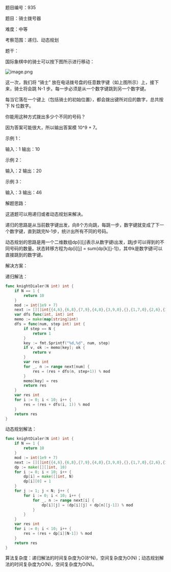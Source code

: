 题目编号：935

题目：骑士拨号器

难度：中等

考察范围：递归、动态规划

题干：

国际象棋中的骑士可以按下图所示进行移动：

![image.png](https://assets.leetcode-cn.com/aliyun-lc-upload/uploads/2018/11/03/knight.png)

这一次，我们将 “骑士” 放在电话拨号盘的任意数字键（如上图所示）上，接下来，骑士将会跳 N-1 步。每一步必须是从一个数字键跳到另一个数字键。

每当它落在一个键上（包括骑士的初始位置），都会拨出键所对应的数字，总共按下 N 位数字。

你能用这种方式拨出多少个不同的号码？

因为答案可能很大，所以输出答案模 10^9 + 7。

示例 1：

输入：1
输出：10

示例 2：

输入：2
输出：20

示例 3：

输入：3
输出：46

解题思路：

这道题可以用递归或者动态规划来解决。

递归的思路是从当前数字键出发，向8个方向跳，每跳一步，数字键就变成了下一个数字键，直到跳完N-1步，统计出所有不同的号码。

动态规划的思路是用一个二维数组dp[i][j]表示从数字键i出发，跳j步可以得到的不同号码的数量。状态转移方程为dp[i][j] = sum(dp[k][j-1])，其中k是数字键i可以直接跳到的数字键。

解决方案：

递归解法：

```go
func knightDialer(N int) int {
    if N == 1 {
        return 10
    }
    mod := int(1e9 + 7)
    next := [][]int{{4,6},{6,8},{7,9},{4,8},{3,9,0},{},{1,7,0},{2,6},{1,3},{2,4}}
    var dfs func(int, int) int
    memo := make(map[string]int)
    dfs = func(num, step int) int {
        if step == N {
            return 1
        }
        key := fmt.Sprintf("%d,%d", num, step)
        if v, ok := memo[key]; ok {
            return v
        }
        var res int
        for _, n := range next[num] {
            res = (res + dfs(n, step+1)) % mod
        }
        memo[key] = res
        return res
    }
    var res int
    for i := 0; i < 10; i++ {
        res = (res + dfs(i, 1)) % mod
    }
    return res
}
```

动态规划解法：

```go
func knightDialer(N int) int {
    if N == 1 {
        return 10
    }
    mod := int(1e9 + 7)
    next := [][]int{{4,6},{6,8},{7,9},{4,8},{3,9,0},{},{1,7,0},{2,6},{1,3},{2,4}}
    dp := make([][]int, 10)
    for i := 0; i < 10; i++ {
        dp[i] = make([]int, N)
        dp[i][0] = 1
    }
    for j := 1; j < N; j++ {
        for i := 0; i < 10; i++ {
            for _, n := range next[i] {
                dp[i][j] = (dp[i][j] + dp[n][j-1]) % mod
            }
        }
    }
    var res int
    for i := 0; i < 10; i++ {
        res = (res + dp[i][N-1]) % mod
    }
    return res
}
```

算法复杂度：递归解法的时间复杂度为O(8^N)，空间复杂度为O(N)；动态规划解法的时间复杂度为O(N)，空间复杂度为O(N)。